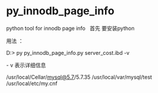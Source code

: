 # py_innodb_page_info

python tool for innodb page info
 
首先 要安装python

用法 ：

D:\> py py_innodb_page_info.py server_cost.ibd -v

- v 表示详细信息

/usr/local/Cellar/mysql@5.7/5.7.35
/usr/local/var/mysql/test
/usr/local/etc/my.cnf
